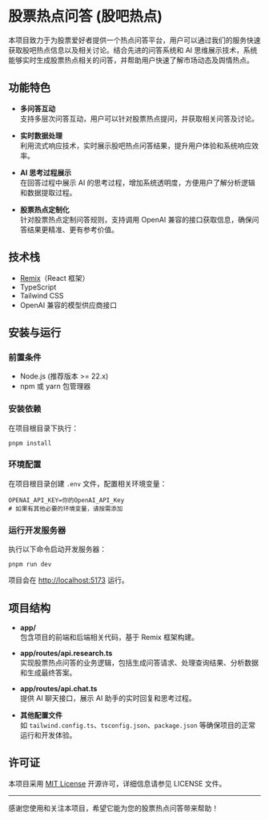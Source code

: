 # 股票热点问答 (股吧热点)

本项目致力于为股票爱好者提供一个热点问答平台，用户可以通过我们的服务快速获取股吧热点信息以及相关讨论。结合先进的问答系统和 AI 思维展示技术，系统能够实时生成股票热点相关的问答，并帮助用户快速了解市场动态及舆情热点。

## 功能特色

- **多问答互动**  
  支持多层次问答互动，用户可以针对股票热点提问，并获取相关问答及讨论。

- **实时数据处理**  
  利用流式响应技术，实时展示股吧热点问答结果，提升用户体验和系统响应效率。

- **AI 思考过程展示**  
  在回答过程中展示 AI 的思考过程，增加系统透明度，方便用户了解分析逻辑和数据提取过程。

- **股票热点定制化**  
  针对股票热点定制问答规则，支持调用 OpenAI 兼容的接口获取信息，确保问答结果更精准、更有参考价值。

## 技术栈

- [Remix](https://remix.run/)（React 框架）
- TypeScript
- Tailwind CSS
- OpenAI 兼容的模型供应商接口

## 安装与运行

### 前置条件

- Node.js (推荐版本 >= 22.x)
- npm 或 yarn 包管理器

### 安装依赖

在项目根目录下执行：

```shell
pnpm install
```

### 环境配置

在项目根目录创建 `.env` 文件，配置相关环境变量：

```env
OPENAI_API_KEY=你的OpenAI_API_Key
# 如果有其他必要的环境变量，请按需添加
```

### 运行开发服务器

执行以下命令启动开发服务器：

```shell
pnpm run dev
```

项目会在 [http://localhost:5173](http://localhost:5173) 运行。

## 项目结构

- **app/**  
  包含项目的前端和后端相关代码，基于 Remix 框架构建。

- **app/routes/api.research.ts**  
  实现股票热点问答的业务逻辑，包括生成问答请求、处理查询结果、分析数据和生成最终答案。

- **app/routes/api.chat.ts**  
  提供 AI 聊天接口，展示 AI 助手的实时回复和思考过程。

- **其他配置文件**  
  如 `tailwind.config.ts`、`tsconfig.json`、`package.json` 等确保项目的正常运行和开发体验。

## 许可证

本项目采用 [MIT License](./LICENSE) 开源许可，详细信息请参见 LICENSE 文件。

---

感谢您使用和关注本项目，希望它能为您的股票热点问答带来帮助！